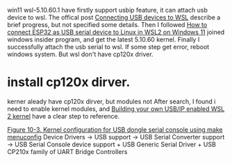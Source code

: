 win11 wsl-5.10.60.1 have firstly support usbip feature, it can attach usb device to wsl.
The offical post [Connecting USB devices to WSL](https://devblogs.microsoft.com/commandline/connecting-usb-devices-to-wsl/) describe a brief progress, but not specified some details. 
Then I followed [How to connect ESP32 as USB serial device to Linux in WSL2 on Windows 11](https://georgik.rocks/how-to-connect-esp32-as-usb-serial-device-to-linux-in-wsl2-on-windows-11/) joined windows insider program, and get the latest 5.10.60 kernel.
Finally I successfully attach the usb serial to wsl. If some step get error, reboot windows system.
But wsl don't have cp120x driver. 
 
# install cp120x dirver.
kerner aleady have cp120x dirver, but modules not 
After search, I found i need to enable kernel modules, and [Building your own USB/IP enabled WSL 2 kernel](https://github.com/dorssel/usbipd-win/wiki/WSL-support#building-your-own-usbip-enabled-wsl-2-kernel) have a clear step to reference.

[Figure 10-3. Kernel configuration for USB dongle serial console using make menuconfig](https://tldp.org/HOWTO/Remote-Serial-Console-HOWTO/kernelcompile-25.html)
Device Drivers -> USB support -> USB Serial Converter support -> USB Serial Console device support + USB Generic Serial Driver + USB CP210x family of UART Bridge Controllers
